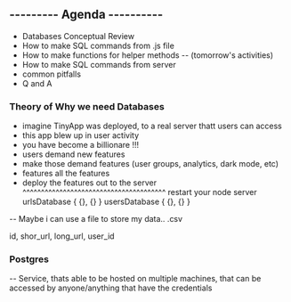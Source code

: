 ## --------- Agenda ----------

- Databases Conceptual Review
- How to make SQL commands from .js file
- How to make functions for helper methods -- (tomorrow's activities)
- How to make SQL commands from server
- common pitfalls
- Q and A


### Theory of Why we need Databases

- imagine TinyApp was deployed, to a real server thatt users can access
- this app blew up in user activity
- you have become a billionare !!!
- users demand new features
- make those demand features (user groups, analytics, dark mode, etc)
- features all the features
- deploy the features out to the server
^^^^^^^^^^^^^^^^^^^^^^^^^^^^^^^^^^^^^^^
restart your node server
urlsDatabase { {}, {} }
usersDatabase { {}, {} }

-- Maybe i can use a file to store my data..
.csv 

id,   shor_url, long_url, user_id


### Postgres

-- Service, thats able to be hosted on multiple machines,
that can be accessed by anyone/anything that have the credentials
